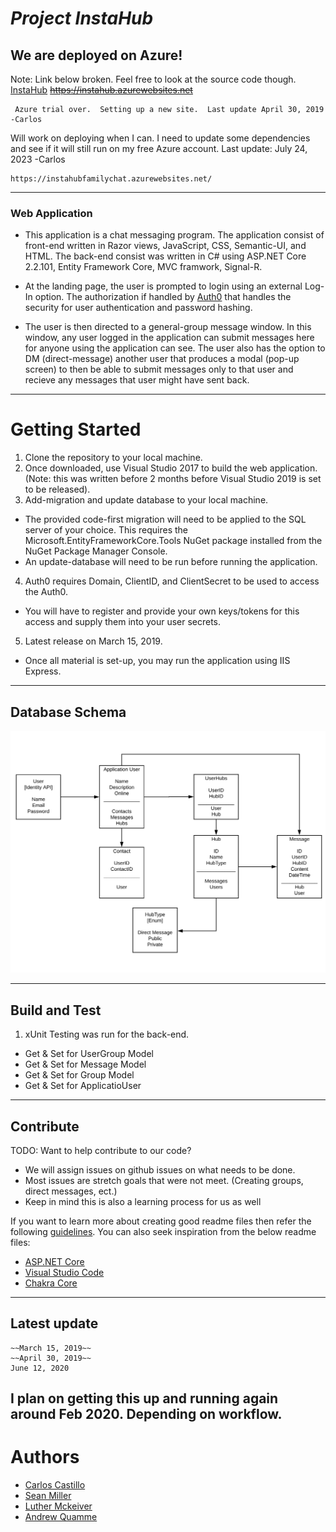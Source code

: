 
# *Project InstaHub*

## We are deployed on Azure!
Note:  Link below broken.  Feel free to look at the source code though.
[InstaHub](https://instahub.azurewebsites.net)
~~https://instahub.azurewebsites.net~~
```
 Azure trial over.  Setting up a new site.  Last update April 30, 2019 -Carlos
```
Will work on deploying when I can.  I need to update some dependencies and see if it will still run on my free Azure account.  Last update: July 24, 2023 -Carlos
```
https://instahubfamilychat.azurewebsites.net/
```
--------------------------------------------------------------------------------------------------------------------------
###  Web Application
  - This application is a chat messaging program.  The application consist of front-end written in Razor views, JavaScript, CSS, Semantic-UI, and HTML.  The back-end consist was written in C# using ASP.NET Core 2.2.101, Entity Framework Core, MVC framwork, Signal-R.

  - At the landing page, the user is prompted to login using an external Log-In option.  The authorization if handled by [Auth0](https://auth0.com) that handles the security for user authentication and password hashing.

  - The user is then directed to a general-group message window.  In this window, any user logged in the application can submit messages here for anyone using the application can see.  The user also has the option to DM (direct-message) another user that produces a modal (pop-up screen) to then be able to submit messages only to that user and recieve any messages that user might have sent back.
--------------------------------------------------------------------------------------------------------------------------

# Getting Started
1.	Clone the repository to your local machine.
2.	Once downloaded, use Visual Studio 2017 to build the web application.(Note: this was written before 2 months before Visual Studio 2019 is set to be released).
3.  Add-migration and update database to your local machine.
-   The provided code-first migration will need to be applied to the SQL server of your choice.  This requires the Microsoft.EntityFrameworkCore.Tools NuGet package installed from the NuGet Package Manager Console.
-   An update-database will need to be run before running the application.
4.  Auth0 requires Domain, ClientID, and ClientSecret to be used to access the Auth0.
-   You will have to register and provide your own keys/tokens for this access and supply them into your user secrets.
5.	Latest release on March 15, 2019.
-   Once all material is set-up, you may run the application using IIS Express.
--------------------------------------------------------------------------------------------------------------------------

## Database Schema
![DbSchema](DbSchema.png)


--------------------------------------------------------------------------------------------------------------------------
## Build and Test
1.  xUnit Testing was run for the back-end.
-   Get & Set for UserGroup Model
-   Get & Set for Message Model
-   Get & Set for Group Model
-   Get & Set for ApplicatioUser

--------------------------------------------------------------------------------------------------------------------------

## Contribute
TODO: Want to help contribute to our code?
- We will assign issues on github issues on what needs to be done.
- Most issues are stretch goals that were not meet.  (Creating groups, direct messages, ect.)
- Keep in mind this is also a learning process for us as well

If you want to learn more about creating good readme files then refer the following [guidelines](https://www.visualstudio.com/en-us/docs/git/create-a-readme). You can also seek inspiration from the below readme files:
- [ASP.NET Core](https://github.com/aspnet/Home)
- [Visual Studio Code](https://github.com/Microsoft/vscode)
- [Chakra Core](https://github.com/Microsoft/ChakraCore)

--------------------------------------------------------------------------------------------------------------------------
## Latest update
```
~~March 15, 2019~~
~~April 30, 2019~~
June 12, 2020
```
I plan on getting this up and running again around Feb 2020.  Depending on workflow.
--------------------------------------------------------------------------------------------------------------------------
# Authors
* [Carlos Castillo](https://github.com/castillocarlosr)
* [Sean Miller](https://github.com/Deliman206)
* [Luther Mckeiver](https://github.com/LutherMckeiver)
* [Andrew Quamme](https://github.com/andrewquamme)
